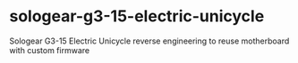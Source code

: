 # sologear-g3-15-electric-unicycle
Sologear G3-15 Electric Unicycle reverse engineering to reuse motherboard with custom firmware
